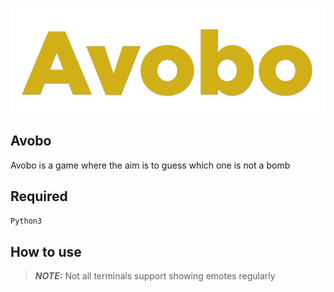 ![avobo](https://github.com/Wahyunaa/avobo/blob/main/zNf_assets/avobo.png)

## Avobo
Avobo is a game where the aim is to guess which one is not a bomb</p>


## Required
  `Python3`
## How to use


> **_NOTE:_** Not all terminals support showing emotes regularly
